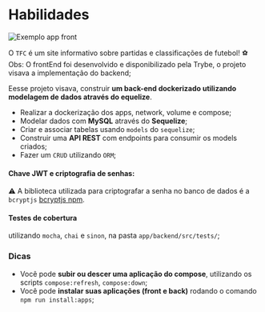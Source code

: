 # Habilidades

![Exemplo app front](assets/front-example.png)

O `TFC` é um site informativo sobre partidas e classificações de futebol! ⚽️
<br>
Obs: O frontEnd foi desenvolvido e disponibilizado pela Trybe, o projeto visava a implementação do backend;

Eesse projeto visava, construir **um back-end dockerizado utilizando modelagem de dados através do equelize**. 

 - Realizar a dockerização dos apps, network, volume e compose;
 - Modelar dados com **MySQL** através do **Sequelize**;
 - Criar e associar tabelas usando `models` do `sequelize`;
 - Construir uma **API REST** com endpoints para consumir os models criados;
 - Fazer um `CRUD` utilizando `ORM`;

####  Chave JWT e criptografia de senhas:

  ⚠️ A biblioteca utilizada para criptografar a senha no banco de dados é a `bcryptjs` [bcryptjs npm](https://www.npmjs.com/package/bcryptjs). 

#### Testes de cobertura
 utilizando `mocha`, `chai` e `sinon`, na pasta `app/backend/src/tests/`;

### Dicas
- Você pode **subir ou descer uma aplicação do compose**, utilizando os scripts `compose:refresh`, `compose:down`;
- Você pode **instalar suas aplicações (front e back)** rodando o comando `npm run install:apps`;


